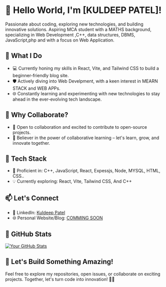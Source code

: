 # 👋 Hello World, I'm [KULDEEP PATEL]!

Passionate about coding, exploring new technologies, and building innovative solutions. Aspiring MCA student with a MATHS background, specializing in Web Development ,C++, data structures, DBMS, JavaScript,php and with a focus on Web Application.
 
## 🚀 What I Do

- 💻 Currently honing my skills in React, Vite, and Tailwind CSS to build a beginner-friendly blog site.
- 🛡️ Actively diving into Web Develpment, with a keen interest in MEARN STACK and WEB APPs.
- 🌐 Constantly learning and experimenting with new technologies to stay ahead in the ever-evolving tech landscape.

## 🌱 Why Collaborate?

- 🤝 Open to collaboration and excited to contribute to open-source projects.
- 🌈 Believer in the power of collaborative learning – let's learn, grow, and innovate together.

## 🔧 Tech Stack

- 🚀 Proficient in: C++, JavaScript, React, Expessjs, Node, MYSQL, HTML, CSS..
- 💡 Currently exploring: React, Vite, Tailwind CSS, And C++

## 📫 Let's Connect


- 💼 LinkedIn: [Kuldeep Patel](www.linkedin.com/in/kuldeep-patel-09a0041a7)
- 🌐 Personal Website/Blog: [COMMING SOON](https//codex.xyz)

## 🎯 GitHub Stats

[![Your GitHub Stats](https://github-readme-stats.vercel.app/api?username=Devkuldeep&show_icons=true&hide_title=true&hide_border=true&count_private=true)](https://github.com/Devkuldeep)

## 🌟 Let's Build Something Amazing!

Feel free to explore my repositories, open issues, or collaborate on exciting projects. Together, let's turn code into innovation! 🚀✨

